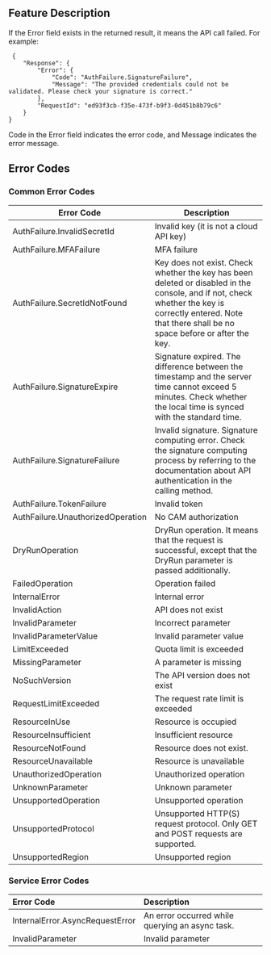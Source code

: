 
## Feature Description

If the Error field exists in the returned result, it means the API call failed. For example:

```
 {
    "Response": {
        "Error": {
            "Code": "AuthFailure.SignatureFailure",
            "Message": "The provided credentials could not be validated. Please check your signature is correct."
        },
        "RequestId": "ed93f3cb-f35e-473f-b9f3-0d451b8b79c6"
    }
}
```

Code in the Error field indicates the error code, and Message indicates the error message.

## Error Codes

### Common Error Codes

| Error Code | Description |
|--------|------|
| AuthFailure.InvalidSecretId | Invalid key (it is not a cloud API key) |
| AuthFailure.MFAFailure | MFA failure |
| AuthFailure.SecretIdNotFound | Key does not exist. Check whether the key has been deleted or disabled in the console, and if not, check whether the key is correctly entered. Note that there shall be no space before or after the key. |
| AuthFailure.SignatureExpire | Signature expired. The difference between the timestamp and the server time cannot exceed 5 minutes. Check whether the local time is synced with the standard time. |
| AuthFailure.SignatureFailure | Invalid signature. Signature computing error. Check the signature computing process by referring to the documentation about API authentication in the calling method. |
| AuthFailure.TokenFailure | Invalid token |
| AuthFailure.UnauthorizedOperation | No CAM authorization |
| DryRunOperation | DryRun operation. It means that the request is successful, except that the DryRun parameter is passed additionally. |
| FailedOperation | Operation failed |
| InternalError | Internal error |
| InvalidAction | API does not exist |
| InvalidParameter | Incorrect parameter |
| InvalidParameterValue | Invalid parameter value |
| LimitExceeded | Quota limit is exceeded |
| MissingParameter | A parameter is missing |
| NoSuchVersion | The API version does not exist |
| RequestLimitExceeded | The request rate limit is exceeded |
| ResourceInUse | Resource is occupied |
| ResourceInsufficient | Insufficient resource |
| ResourceNotFound | Resource does not exist. |
| ResourceUnavailable | Resource is unavailable |
| UnauthorizedOperation | Unauthorized operation |
| UnknownParameter | Unknown parameter |
| UnsupportedOperation | Unsupported operation |
| UnsupportedProtocol | Unsupported HTTP(S) request protocol. Only GET and POST requests are supported. |
| UnsupportedRegion | Unsupported region |

### Service Error Codes

| Error Code | Description |
|:-------|:-----|
| InternalError.AsyncRequestError | An error occurred while querying an async task. |
| InvalidParameter | Invalid parameter |

